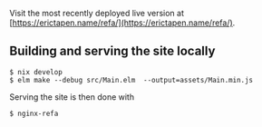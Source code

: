 Visit the most recently deployed live version at [https://erictapen.name/refa/](https://erictapen.name/refa/).

## Building and serving the site locally

```
$ nix develop
$ elm make --debug src/Main.elm  --output=assets/Main.min.js
```

Serving the site is then done with

```
$ nginx-refa
```
